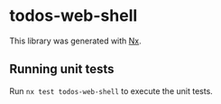 # todos-web-shell

This library was generated with [Nx](https://nx.dev).

## Running unit tests

Run `nx test todos-web-shell` to execute the unit tests.
